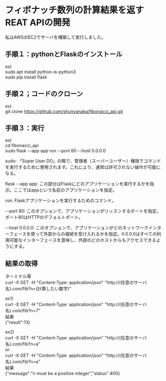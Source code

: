 # フィボナッチ数列の計算結果を返すREAT APIの開発

私はAWSのEC2でサーバを構築して実行しました。

## 手順１：pythonとFlaskのインストール

ex)  
sudo apt install python-is-python3  
sudo pip install flask

## 手順２；コードのクローン

ex)  
git clone https://github.com/shunyanaka/fibonacci_api.git

## 手順３：実行

ex)  
cd fibonacci_api  
sudo flask --app app run --port 80 --host 0.0.0.0

sudo: 「Super User DO」の略で、管理者（スーパーユーザー）権限でコマンドを実行するために使用されます。これにより、通常は許可されない操作が可能になる。

flask --app app: この部分はFlaskにどのアプリケーションを実行するかを指示。ここではappという名前のアプリケーションを指定。

run: Flaskアプリケーションを実行するためのコマンド。

--port 80: このオプションで、アプリケーションがリッスンするポートを指定。ポート80はHTTPのデフォルトポート。

--host 0.0.0.0: このオプションで、アプリケーションがどのネットワークインターフェースを使って外部からの接続を受け入れるかを指定。0.0.0.0はすべての利用可能なインターフェースを意味し、外部のどのホストからもアクセスできるようにする。

## 結果の取得
ターミナル等  
curl -X GET -H "Content-Type: application/json" "http://(任意のサーバ名).com/fib?n=(計算したい数字)"  

ex1)  
curl -X GET -H "Content-Type: application/json" "http://(任意のサーバ名).com/fib?n=7"  
結果  
{"result":13}  


ex2)  
curl -X GET -H "Content-Type: application/json" "http://(任意のサーバ名).com/fib?n=a"  
or  
curl -X GET -H "Content-Type: application/json" "http://(任意のサーバ名).com/fib?n=a"  
結果  
{"message":"n must be a positive integer","status":400}
